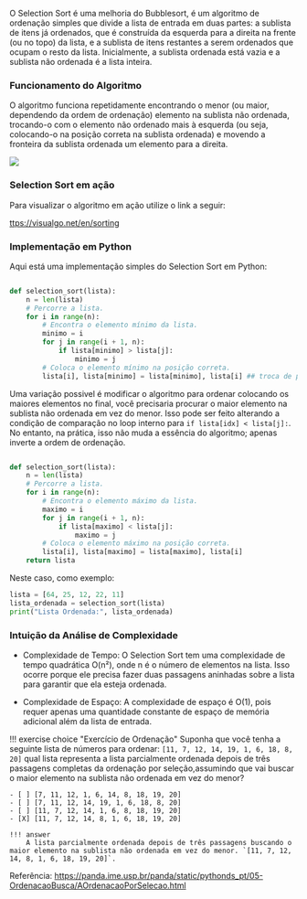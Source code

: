 
O Selection Sort é uma  melhoria  do  Bubblesort, é um algoritmo de ordenação simples que divide a lista de entrada em duas partes: a sublista de itens já ordenados, que é construída da esquerda para a direita na frente (ou no topo) da lista, e a sublista de itens restantes a serem ordenados que ocupam o resto da lista. Inicialmente, a sublista ordenada está vazia e a sublista não ordenada é a lista inteira.

### Funcionamento do Algoritmo

O algoritmo funciona repetidamente encontrando o menor (ou maior, dependendo da ordem de ordenação) elemento na sublista não ordenada, trocando-o com o elemento não ordenado mais à esquerda (ou seja, colocando-o na posição correta na sublista ordenada) e movendo a fronteira da sublista ordenada um elemento para a direita.


![](https://panda.ime.usp.br/panda/static/pythonds_pt/_images/selectionsortnew.png)


### Selection Sort em ação

Para visualizar o algoritmo em ação utilize o link a seguir:

[ttps://visualgo.net/en/sorting](https://visualgo.net/en/sorting)



### Implementação em Python

Aqui está uma implementação simples do Selection Sort em Python:

```python 

def selection_sort(lista):
    n = len(lista)
    # Percorre a lista.
    for i in range(n):
        # Encontra o elemento mínimo da lista.
        minimo = i
        for j in range(i + 1, n):
            if lista[minimo] > lista[j]:
                minimo = j
        # Coloca o elemento mínimo na posição correta.
        lista[i], lista[minimo] = lista[minimo], lista[i] ## troca de posição
```

Uma variação possivel é modificar o algoritmo para ordenar colocando os maiores elementos no final, você precisaria procurar o maior elemento na sublista não ordenada em vez do menor. Isso pode ser feito alterando a condição de comparação no loop interno para `if lista[idx] < lista[j]:`. No entanto, na prática, isso não muda a essência do algoritmo; apenas inverte a ordem de ordenação.

```python 

def selection_sort(lista):
    n = len(lista)
    # Percorre a lista.
    for i in range(n):
        # Encontra o elemento máximo da lista.
        maximo = i
        for j in range(i + 1, n):
            if lista[maximo] < lista[j]:
                maximo = j
        # Coloca o elemento máximo na posição correta.
        lista[i], lista[maximo] = lista[maximo], lista[i]
    return lista
```


Neste caso, como exemplo:

```python
lista = [64, 25, 12, 22, 11]
lista_ordenada = selection_sort(lista)
print("Lista Ordenada:", lista_ordenada)

```

### Intuição da Análise de Complexidade

- Complexidade de Tempo: O Selection Sort tem uma complexidade de tempo quadrática O(n²), onde n é o número de elementos na lista. Isso ocorre porque ele precisa fazer duas passagens aninhadas sobre a lista para garantir que ela esteja ordenada.

- Complexidade de Espaço: A complexidade de espaço é O(1), pois requer apenas uma quantidade constante de espaço de memória adicional além da lista de entrada.

!!! exercise choice "Exercício de Ordenação"
    Suponha que você tenha a seguinte lista de números para ordenar: `[11, 7, 12, 14, 19, 1, 6, 18, 8, 20]` qual lista representa a lista parcialmente ordenada depois de três passagens completas da ordenação por seleção,assumindo que vai buscar o maior elemento na sublista não ordenada em vez do menor?

    - [ ] [7, 11, 12, 1, 6, 14, 8, 18, 19, 20]
    - [ ] [7, 11, 12, 14, 19, 1, 6, 18, 8, 20]
    - [ ] [11, 7, 12, 14, 1, 6, 8, 18, 19, 20]
    - [X] [11, 7, 12, 14, 8, 1, 6, 18, 19, 20]

    !!! answer
        A lista parcialmente ordenada depois de três passagens buscando o maior elemento na sublista não ordenada em vez do menor. `[11, 7, 12, 14, 8, 1, 6, 18, 19, 20]`.


Referência: https://panda.ime.usp.br/panda/static/pythonds_pt/05-OrdenacaoBusca/AOrdenacaoPorSelecao.html
